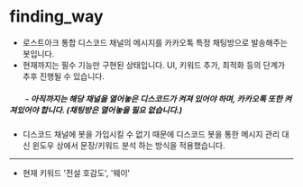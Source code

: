 # finding_way
+ 로스트아크 통합 디스코드 채널의 메시지를 카카오톡 특정 채팅방으로 발송해주는 봇입니다.  
+ 현재까지는 필수 기능만 구현된 상태입니다. UI, 키워드 추가, 최적화 등의 단계가 추후 진행될 수 있습니다.  
##### 　　- 아직까지는 해당 채널을 열어놓은 디스코드가 켜져 있어야 하며, 카카오톡 또한 켜져있어야 합니다.  (채팅방은 열어놓을 필요 없습니다.)
+ 디스코드 채널에 봇을 가입시킬 수 없기 때문에 디스코드 봇을 통한 메시지 관리 대신 윈도우 상에서 문장/키워드 분석 하는 방식을 적용했습니다.  
---
* 현재 키워드 '전설 호감도', '웨이'
